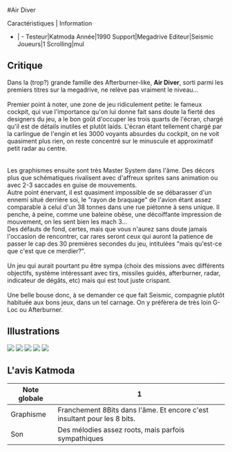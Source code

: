 #Air Diver

Caractéristiques | Information
- | -
Testeur|Katmoda
Année|1990
Support|Megadrive
Editeur|Seismic
Joueurs|1
Scrolling|mul

## Critique
Dans la (trop?) grande famille des Afterburner-like, <b>Air Diver</b>, sorti parmi les premiers titres sur la megadrive, ne relève pas vraiment le niveau...<br/><br/>Premier point à noter, une zone de jeu ridiculement petite: le fameux cockpit, qui vue l'importance qu'on lui donne fait sans doute la fierté des designers du jeu, a le bon goût d'occuper les trois quarts de l'écran, chargé qu'il est de détails inutiles et plutôt laids. L'écran étant tellement chargé par la carlingue de l'engin et les 3000 voyants absurdes du cockpit, on ne voit quasiment plus rien, on reste concentré sur le minuscule et approximatif petit radar au centre.  <br/><br/>Les graphismes ensuite sont très Master System dans l'âme. Des décors plus que schématiques rivalisent avec d'affreux sprites sans animation ou avec 2-3 saccades en guise de mouvements.<br/>Autre point énervant, il est quasiment impossible de se débarasser d'un ennemi situé derrière soi, le "rayon de braquage" de l'avion étant assez comparable à celui d'un 38 tonnes dans une rue piétonne à sens unique. Il penche, à peine, comme une baleine obèse, une décoiffante impression de mouvement, on les sent bien les mach 3... <br/>Des défauts de fond, certes, mais que vous n'aurez sans doute jamais l'occasion de rencontrer, car rares seront ceux qui auront la patience de passer le cap des 30 premières secondes du jeu, intitulées "mais qu'est-ce que c'est que ce merdier?".<br/><br/>Un jeu qui aurait pourtant pu être sympa (choix des missions avec différents objectifs, système intéressant avec tirs, missiles guidés, afterburner, radar, indicateur de dégâts, etc) mais qui est tout juste crispant.<br/><br/>Une belle bouse donc, à se demander ce que fait Seismic, compagnie plutôt habituée aux bons jeux, dans un tel carnage. On y préfèrera de très loin G-Loc ou Afterburner.

## Illustrations
![](http://www.shmup.com/images/thumbs/airdiver.gif)
![](http://www.shmup.com/images/thumbs/airdiver-2.gif)
![](http://www.shmup.com/images/thumbs/img_fiche_3_231.gif)
![](http://www.shmup.com/images/thumbs/img_fiche_4_231.gif)
![](http://www.shmup.com/images/thumbs/)

## L'avis Katmoda
Note globale|1
-|-
Graphisme|Franchement 8Bits dans l'âme. Et encore c'est insultant pour les 8 bits.
Son|Des mélodies assez roots, mais parfois sympathiques
